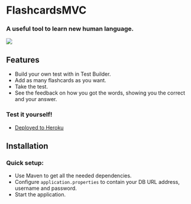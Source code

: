 # FlashcardsMVC
### A useful tool to learn new human language.

![](https://i.imgur.com/bDsvoSX.gif)

## Features
- Build your own test with in Test Builder.
- Add as many flashcards as you want.
- Take the test.
- See the feedback on how you got the words, showing you the correct and your answer.

### Test it yourself!
- [Deployed to Heroku](https://fcmvc.herokuapp.com)

## Installation
### Quick setup:
- Use Maven to get all the needed dependencies.
- Configure `application.properties` to contain your DB URL address, username and password.
- Start the application.
